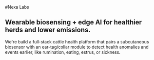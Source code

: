 #Nexa Labs

## Wearable biosensing + edge AI for healthier herds and lower emissions.
We're build a full-stack cattle health platform that pairs a subcutaneous biosensor with an ear-tag/collar module to detect health anomalies and events earlier, like rumination, eating, estrus, or sickness. 
